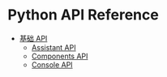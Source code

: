 # Python API Reference


- [基础 API](appbuilder.md)
    - [Assistant API](appbuilder.core.assistant.md)
    - [Components API](appbuilder.core.components.md)
    - [Console API](appbuilder.core.console.md)